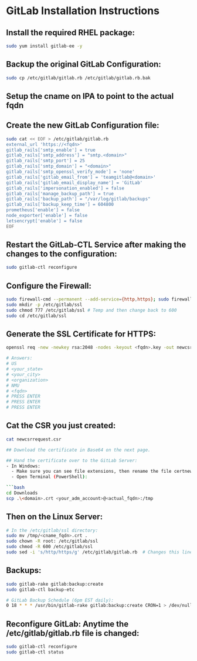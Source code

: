 # GitLab Installation Instructions
## Install the required RHEL package:
```bash
sudo yum install gitlab-ee -y
```

## Backup the original GitLab Configuration:
```bash
sudo cp /etc/gitlab/gitlab.rb /etc/gitlab/gitlab.rb.bak 
```

## Setup the cname on IPA to point to the actual fqdn <fqdn>

## Create the new GitLab Configuration file:
```bash
sudo cat << EOF > /etc/gitlab/gitlab.rb
external_url 'https://<fqdn>'
gitlab_rails['smtp_enable'] = true
gitlab_rails['smtp_address'] = "smtp.<domain>"
gitlab_rails['smtp_port'] = 25
gitlab_rails['smtp_domain'] = "<domain>"
gitlab_rails['smtp_openssl_verify_mode'] = 'none'
gitlab_rails['gitlab_email_from'] = 'teamgitlab@<domain>'
gitlab_rails['gitlab_email_display_name'] = 'GitLab'
gitlab_rails['impersonation_enabled'] = false
gitlab_rails['manage_backup_path'] = true
gitlab_rails['backup_path'] = "/var/log/gitlab/backups"
gitlab_rails['backup_keep_time'] = 604800
prometheus['enable'] = false
node_exporter['enable'] = false
letsencrypt['enable'] = false
EOF
```

## Restart the GitLab-CTL Service after making the changes to the configuration:
```bash
sudo gitlab-ctl reconfigure
```

## Configure the Firewall:
```bash
sudo firewall-cmd --permanent --add-service={http,https}; sudo firewall-cmd --reload
sudo mkdir -p /etc/gitlab/ssl
sudo chmod 777 /etc/gitlab/ssl # Temp and then change back to 600
sudo cd /etc/gitlab/ssl
```

## Generate the SSL Certificate for HTTPS:
```bash
openssl req -new -newkey rsa:2048 -nodes -keyout <fqdn>.key -out newcsrrequest.csr

# Answers:
# US
# <your_state>
# <your_city>
# <organization>
# NMU
# <fqdn>
# PRESS ENTER
# PRESS ENTER
# PRESS ENTER 
```

## Cat the CSR you just created:
```bash
cat newcsrrequest.csr

## Download the certificate in Base64 on the next page.

## Hand the certificate over to the GitLab Server:
- In Windows: 
  - Make sure you can see file extensions, then rename the file certnew.cer to <fqdn>.crt
  - Open Terminal (PowerShell):

```bash
cd Downloads
scp .\<domain>.crt <your_adm_account>@<actual_fqdn>:/tmp
```

## Then on the Linux Server:
```bash
# In the /etc/gitlab/ssl directory:
sudo mv /tmp/<cname_fqdn>.crt .
sudo chown -R root: /etc/gitlab/ssl
sudo chmod -R 600 /etc/gitlab/ssl
sudo sed -i 's/http/https/g' /etc/gitlab/gitlab.rb  # Changes this line to: external_url 'https://<cname_fqdn>'
```

## Backups:
```bash
sudo gitlab-rake gitlab:backup:create
sudo gitlab-ctl backup-etc

# GitLab Backup Schedule (6pm EST daily):
0 18 * * * /usr/bin/gitlab-rake gitlab:backup:create CRON=1 > /dev/null 2>&1
```

## Reconfigure GitLab: Anytime the /etc/gitlab/gitlab.rb file is changed:
```bash
sudo gitlab-ctl reconfigure
sudo gitlab-ctl status
```

